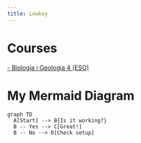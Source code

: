 ```yaml
---
title: Lowkey
---
```



# Courses
[- Biologia i Geologia 4 (ESO)](https://github.com/lveygonz/biogeo4)

# My Mermaid Diagram

```mermaid
graph TD
  A[Start] --> B{Is it working?}
  B -- Yes --> C[Great!]
  B -- No --> D[Check setup]
```
